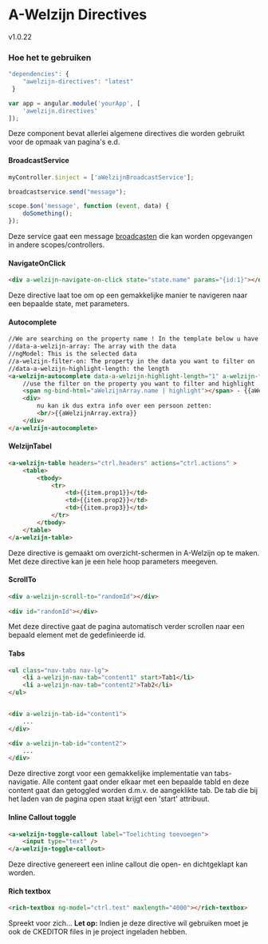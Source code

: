 # A-Welzijn Directives

v1.0.22

### Hoe het te gebruiken

```javascript
"dependencies": {
	"awelzijn-directives": "latest"
 }
```
```javascript
var app = angular.module('yourApp', [
	'awelzijn.directives'
]);
```

Deze component bevat allerlei algemene directives die worden gebruikt voor de opmaak van pagina's e.d.

#### BroadcastService

```javascript
myController.$inject = ['aWelzijnBroadcastService'];
```
```javascript
broadcastservice.send("message");
```
```javascript
scope.$on('message', function (event, data) {
	doSomething();
});
```
Deze service gaat een message [broadcasten](https://docs.angularjs.org/api/ng/type/$rootScope.Scope#$broadcast) die kan worden opgevangen in andere scopes/controllers.

#### NavigateOnClick

```html
<div a-welzijn-navigate-on-click state="state.name" params="{id:1}"></div>
```
Deze directive laat toe om op een gemakkelijke manier te navigeren naar een bepaalde state, met parameters.

#### Autocomplete

```html
//We are searching on the property name ! In the template below u have to put 'tinkArray' before the values !
//data-a-welzijn-array: The array with the data
//ngModel: This is the selected data
//a-welzijn-filter-on: The property in the data you want to filter on
//data-a-welzijn-highlight-length: the length
<a-welzijn-autocomplete data-a-welzijn-highlight-length="1" a-welzijn-filter-on="name" ng-model="selectedValue" data-a-welzijn-array="data">
	//use the filter on the property you want to filter and highlight !
	<span ng-bind-html="aWelzijnArray.name | highlight"></span> - {{aWelzijnArray.age}}
	<div>
		nu kan ik dus extra info over een persoon zetten:
		<br/>{{aWelzijnArray.extra}}
	</div>
</a-welzijn-autocomplete>
```

#### WelzijnTabel

```html
<a-welzijn-table headers="ctrl.headers" actions="ctrl.actions" >
	<table>
		<tbody>
			<tr>
				<td>{{item.prop1}}</td>
				<td>{{item.prop2}}</td>
				<td>{{item.prop3}}</td>
			</tr>
		</tbody>
	</table>
</a-welzijn-table>
```
Deze directive is gemaakt om overzicht-schermen in A-Welzijn op te maken. Met deze directive kan je een hele hoop parameters meegeven.

#### ScrollTo

```html
<div a-welzijn-scroll-to="randomId"></div>
	
<div id="randomId"></div>
```
Met deze directive gaat de pagina automatisch verder scrollen naar een bepaald element met de gedefinieerde id.

#### Tabs

```html
<ul class="nav-tabs nav-lg">
	<li a-welzijn-nav-tab="content1" start>Tab1</li>
	<li a-welzijn-nav-tab="content2">Tab2</li>
</ul>


<div a-welzijn-tab-id="content1">
	...
</div>

<div a-welzijn-tab-id="content2">
	...
</div>
```
Deze directive zorgt voor een gemakkelijke implementatie van tabs-navigatie. 
Alle content gaat onder elkaar met een bepaalde tabId en deze content gaat dan getoggled worden d.m.v. de aangeklikte tab.
De tab die bij het laden van de pagina open staat krijgt een 'start' attribuut.

#### Inline Callout toggle

```html
<a-welzijn-toggle-callout label="Toelichting toevoegen">
	<input type="text" />
</a-welzijn-toggle-callout>
```
Deze directive genereert een inline callout die open- en dichtgeklapt kan worden.

#### Rich textbox

```html
<rich-textbox ng-model="ctrl.text" maxlength="4000"></rich-textbox>
```
Spreekt voor zich...
**Let op:** Indien je deze directive wil gebruiken moet je ook de CKEDITOR files in je project ingeladen hebben.